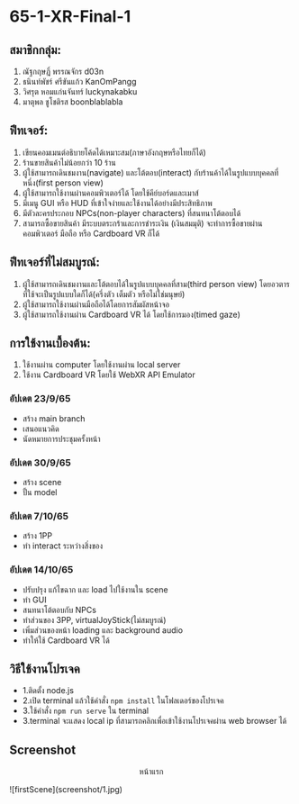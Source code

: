 # 65-1-XR-Final-1
## สมาชิกกลุ่ม:<br />
1. ณัฐกฤษฎิ์ พรรณจักร d03n<br />
2. ธนินท์พัชร์ ศรีขันแก้ว KanOmPangg<br />
3. วิศรุต หอมแก่นจันทร์ luckynakabku<br />
4. มาตุพล ชูโชติรส boonblablabla<br />
  
## ฟีทเจอร์:<br />
1. เขียนคอมเมนต์อธิบายโค้ดได้เหมาะสม(ภาษาอังกฤษหรือไทยก็ได้)<br />
2. ร้านขายสินค้าไม่น้อยกว่า 10 ร้าน<br />
3. ผู้ใช้สามารถเดินชมงาน(navigate) และโต้ตอบ(interact) กับร้านค้าได้ในรูปแบบบุคคลที่หนึ่ง(first person view)<br />
4. ผู้ใช้สามารถใช้งานผ่านคอมพิวเตอร์ได้ โดยใช้คีย์บอร์ดและเมาส์<br />
5. มีเมนู GUI หรือ HUD ที่เข้าใจง่ายและใช้งานได้อย่างมีประสิทธิภาพ<br />
6. มีตัวละครประกอบ NPCs(non-player characters) ที่สนทนาโต้ตอบได้<br />
7. สามารถซื้อขายสินค้า มีระบบตระกร้าและการชำระเงิน (เงินสมมุติ) จะทำการซื้อขายผ่านคอมพิวเตอร์ มือถือ หรือ Cardboard VR ก็ได้<br />

## ฟีทเจอร์ที่ไม่สมบูรณ์:<br />
1. ผู้ใช้สามารถเดินชมงานและโต้ตอบได้ในรูปแบบบุคคลที่สาม(third person view) โดยอวตารที่ใช้จะเป็นรูปแบบใดก็ได้(ครึ่งตัว เต็มตัว หรือไม่ใช่มนุษย์)<br />
2. ผู้ใช้สามารถใช้งานผ่านมือถือได้โดยการสัมผัสหน้าจอ<br />
3. ผู้ใช้สามารถใช้งานผ่าน Cardboard VR ได้ โดยใช้การมอง(timed gaze)<br />
## การใช้งานเบื้องต้น:<br />
1. ใช้งานผ่าน computer โดยใช้งานผ่าน local server
2. ใช้งาน Cardboard VR โดยใช้ WebXR API Emulator
### อัปเดต 23/9/65
- สร้าง main branch
- เสนอแนวคิด
- นัดหมายการประชุมครั้งหน้า
### อัปเดต 30/9/65
- สร้าง scene
- ปั้น model
### อัปเดต 7/10/65
- สร้าง 1PP
- ทำ interact ระหว่างสิ่งของ
### อัปเดต 14/10/65
- ปรับปรุง แก้ไขฉาก และ load ไปใช้งานใน scene
- ทำ GUI
- สนทนาโต้ตอบกับ NPCs
- ทำส่วนของ 3PP, virtualJoyStick(ไม่สมบูรณ์)
- เพิ่มส่วนของหน้า loading และ background audio
- ทำให้ใช้ Cardboard VR ได้

## วิธีใช้งานโปรเจค
- 1.ติดตั้ง node.js
- 2.เปิด terminal แล้วใช้คำสั่ง ```npm install``` ในโฟลเดอร์ของโปรเจค
- 3.ใช้คำสั่ง ```npm run serve``` ใน terminal
- 3.terminal จะแสดง local ip ที่สามารถคลิกเพื่อเข้าใช้งานโปรเจคผ่าน web browser ได้

## Screenshot
<p align="center">
   หน้าแรก
</p>
![firstScene](screenshot/1.jpg)

